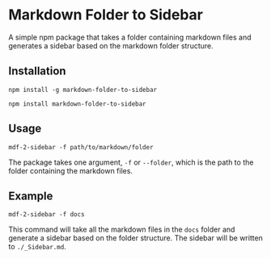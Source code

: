 # Markdown Folder to Sidebar

A simple npm package that takes a folder containing markdown files and generates a sidebar based on
the markdown folder structure.

## Installation

```shell    
npm install -g markdown-folder-to-sidebar
```

```shell    
npm install markdown-folder-to-sidebar
```

## Usage

```shell
mdf-2-sidebar -f path/to/markdown/folder
```

The package takes one argument, `-f` or `--folder`, which is the path to the folder containing the
markdown files.

## Example

```shell
mdf-2-sidebar -f docs
```

This command will take all the markdown files in the `docs` folder and generate a sidebar
based on the folder structure. The sidebar will be written to `./_Sidebar.md`.



